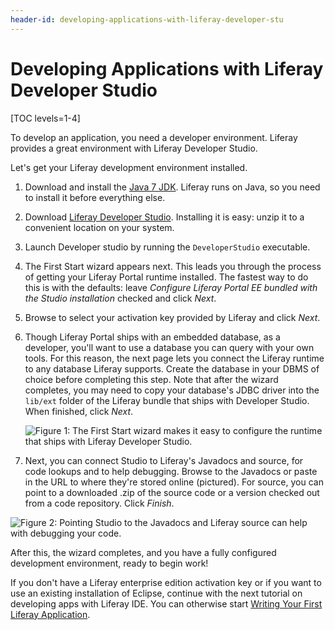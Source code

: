 ```yaml
---
header-id: developing-applications-with-liferay-developer-stu
---
```


# Developing Applications with Liferay Developer Studio

[TOC levels=1-4]

To develop an application, you need a developer environment. Liferay provides a
great environment with Liferay Developer Studio. 

Let's get your Liferay development environment installed. 

1.  Download and install the [Java 7 JDK](http://java.oracle.com). Liferay runs
    on Java, so you need to install it before everything else. 

2.  Download [Liferay Developer Studio](https://www.liferay.com/downloads/liferay-projects/liferay-ide).
Installing it is easy: unzip it to a convenient location on your system.

3.  Launch Developer studio by running the `DeveloperStudio` executable. 

4.  The First Start wizard appears next. This leads you through the process
of getting your Liferay Portal runtime installed. The fastest way to do this is
with the defaults: leave *Configure Liferay Portal EE bundled with the Studio
installation* checked and click *Next*. 

5.  Browse to select your activation key provided by Liferay and click *Next*. 

6.  Though Liferay Portal ships with an embedded database, as a developer,
you'll want to use a database you can query with your own tools. For this
reason, the next page lets you connect the Liferay runtime to any database
Liferay supports. Create the database in your DBMS of choice before completing
this step. Note that after the wizard completes, you may need to copy
your database's JDBC driver into the `lib/ext` folder of the Liferay bundle that
ships with Developer Studio. When finished, click *Next*. 

    ![Figure 1: The First Start wizard makes it easy to configure the runtime that ships with Liferay Developer Studio.](../../../images/lds-first-launch-3.png)

7.  Next, you can connect Studio to Liferay's Javadocs and source, for code
lookups and to help debugging. Browse to the Javadocs or paste in the URL to
where they're stored online (pictured). For source, you can point to a
downloaded .zip of the source code or a version checked out from a code
repository. Click *Finish*. 

![Figure 2: Pointing Studio to the Javadocs and Liferay source can help with debugging your code.](../../../images/lds-first-launch-4.png)

After this, the wizard completes, and you have a fully configured development
environment, ready to begin work! 

If you don't have a Liferay enterprise edition activation key or if you want to
use an existing installation of Eclipse, continue with the next tutorial on
developing apps with Liferay IDE. You can otherwise start
[Writing Your First Liferay Application](/docs/6-2/tutorials/-/knowledge_base/t/writing-your-first-liferay-application).

